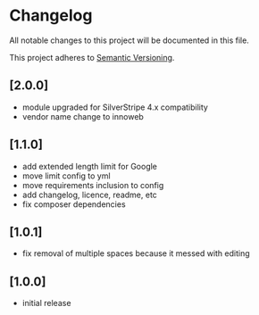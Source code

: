 # Changelog

All notable changes to this project will be documented in this file.

This project adheres to [Semantic Versioning](http://semver.org/).

## [2.0.0]

* module upgraded for SilverStripe 4.x compatibility
* vendor name change to innoweb

## [1.1.0]

* add extended length limit for Google
* move limit config to yml
* move requirements inclusion to config
* add changelog, licence, readme, etc
* fix composer dependencies

## [1.0.1]

* fix removal of multiple spaces because it messed with editing

## [1.0.0]

* initial release
